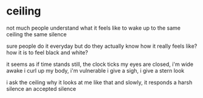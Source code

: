 # ceiling

not much people understand
what it feels like to wake up
to the same ceiling
the same silence

sure people do it everyday
but do they actually know
how it really feels like?
how it is to feel black and white?

it seems as if time stands still, the clock ticks
my eyes are closed, i'm wide awake
i curl up my body, i'm vulnerable
i give a sigh, i give a stern look

i ask the ceiling why it looks at me like that
and slowly, it responds
a harsh silence
an accepted silence
